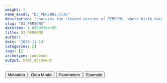 ```yaml
---
weight: 1
name_excel: "D3_PERSONS.xlsx"
description: "contains the cleaned version of PERSONS, where birth date and death date are reconstituted as dates"
slug: "D3_PERSONS"
datetime: 1.6999536e+09
title: D3_PERSONS
author: ''
date: '2023-11-14'
categories: []
tags: []
archetype: codebook
output: html_document
---
```


<script src="/rmarkdown-libs/core-js/shim.min.js"></script>
<script src="/rmarkdown-libs/react/react.min.js"></script>
<script src="/rmarkdown-libs/react/react-dom.min.js"></script>
<script src="/rmarkdown-libs/reactwidget/react-tools.js"></script>
<script src="/rmarkdown-libs/htmlwidgets/htmlwidgets.js"></script>
<link href="/rmarkdown-libs/reactable/reactable.css" rel="stylesheet" />
<script src="/rmarkdown-libs/reactable-binding/reactable.js"></script>
<div class="tab">
<button class="tablinks" onclick="openCity(event, &#39;Metadata&#39;)" id="defaultOpen">Metadata</button>
<button class="tablinks" onclick="openCity(event, &#39;Data Model&#39;)">Data Model</button>
<button class="tablinks" onclick="openCity(event, &#39;Parameters&#39;)">Parameters</button>
<button class="tablinks" onclick="openCity(event, &#39;Example&#39;)">Example</button>
</div>
<div class="tabcontent"></div>
<div id="Example" class="tabcontent">
<div id="htmlwidget-1" class="reactable html-widget " style="width:auto;height:600px;"></div>
<script type="application/json" data-for="htmlwidget-1">{"x":{"tag":{"name":"Reactable","attribs":{"data":{"person_id":["P0001","P0002","P0003",null,null,null,null,null,null,null,null,null,null,null,null,null,null,null,null,null],"sex_at_instance_creation":["F","M","M",null,null,null,null,null,null,null,null,null,null,null,null,null,null,null,null,null],"birth_month_imputed":[0,0,1,"NA","NA","NA","NA","NA","NA","NA","NA","NA","NA","NA","NA","NA","NA","NA","NA","NA"],"birth_day_imputed":[0,0,1,"NA","NA","NA","NA","NA","NA","NA","NA","NA","NA","NA","NA","NA","NA","NA","NA","NA"],"death_day_imputed":[0,0,0,"NA","NA","NA","NA","NA","NA","NA","NA","NA","NA","NA","NA","NA","NA","NA","NA","NA"],"death_month_imputed":[0,0,0,"NA","NA","NA","NA","NA","NA","NA","NA","NA","NA","NA","NA","NA","NA","NA","NA","NA"],"birth_date":["1968-03-15","1998-01-01","1946-06-30",null,null,null,null,null,null,null,null,null,null,null,null,null,null,null,null,null],"death_date":[null,null,"2021-02-21",null,null,null,null,null,null,null,null,null,null,null,null,null,null,null,null,null]},"columns":[{"id":"person_id","name":"person_id","type":"character"},{"id":"sex_at_instance_creation","name":"sex_at_instance_creation","type":"character"},{"id":"birth_month_imputed","name":"birth_month_imputed","type":"numeric"},{"id":"birth_day_imputed","name":"birth_day_imputed","type":"numeric"},{"id":"death_day_imputed","name":"death_day_imputed","type":"numeric"},{"id":"death_month_imputed","name":"death_month_imputed","type":"numeric"},{"id":"birth_date","name":"birth_date","type":"character"},{"id":"death_date","name":"death_date","type":"character"}],"sortable":false,"searchable":true,"pagination":false,"highlight":true,"bordered":true,"striped":true,"style":{"maxWidth":1800},"height":"600px","dataKey":"f262c900e76e35dcf2c31cd7016d367d"},"children":[]},"class":"reactR_markup"},"evals":[],"jsHooks":[]}</script>
</div>
